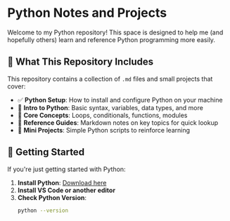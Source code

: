 # Python Notes and Projects

Welcome to my Python repository! This space is designed to help me (and hopefully others) learn and reference Python programming more easily.

## 📘 What This Repository Includes

This repository contains a collection of `.md` files and small projects that cover:

- ✅ **Python Setup**: How to install and configure Python on your machine
- 🐍 **Intro to Python**: Basic syntax, variables, data types, and more
- 🔁 **Core Concepts**: Loops, conditionals, functions, modules
- 📂 **Reference Guides**: Markdown notes on key topics for quick lookup
- 🧠 **Mini Projects**: Simple Python scripts to reinforce learning

## 🚀 Getting Started

If you're just getting started with Python:

1. **Install Python**: [Download here](https://www.python.org/downloads/)
2. **Install VS Code or another editor**
3. **Check Python Version**:
   ```bash
   python --version
